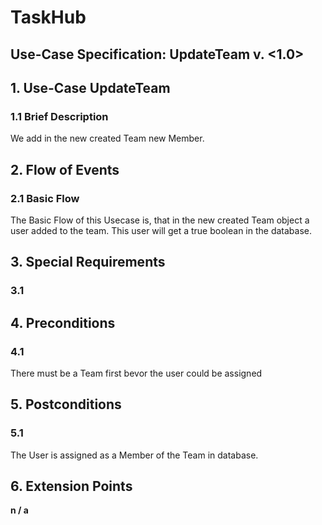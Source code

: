 # TaskHub
## Use-Case Specification: UpdateTeam  v. <1.0>



## 1. Use-Case UpdateTeam

### 1.1 Brief Description

We add in the new created Team new Member.

## 2. Flow of Events

### 2.1 Basic Flow

The Basic Flow of this Usecase is, that in the new created Team object a user added to the team. This user will get a true boolean in the database.

## 3. Special Requirements

### 3.1 <First Special Requirement>

## 4. Preconditions

### 4.1 <Create a Team>
  There must be a Team first bevor the user could be assigned

## 5. Postconditions

### 5.1 <User is Assigned>
The User is assigned as a Member of the Team in database.
## 6. Extension Points

**n / a**
